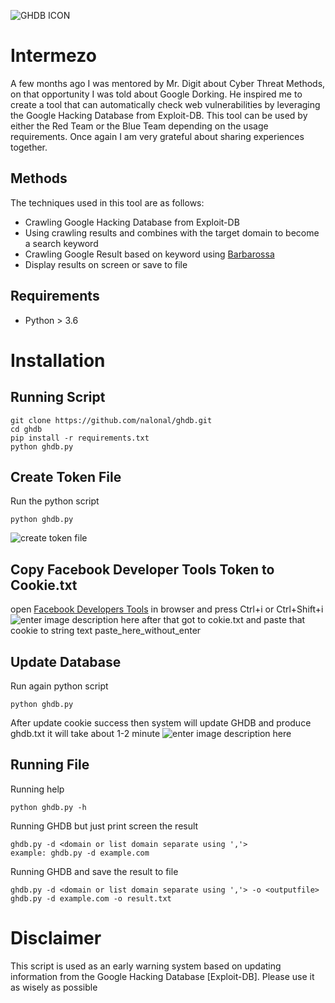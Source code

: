 ![GHDB ICON](https://i.ibb.co/dtn1Lfd/Webp-net-resizeimage-1.png)

# Intermezo


A few months ago I was mentored by Mr. Digit about Cyber Threat Methods, on that opportunity I was told about Google Dorking. He inspired me to create a tool that can automatically check web vulnerabilities by leveraging the Google Hacking Database from Exploit-DB. This tool can be used by either the Red Team or the Blue Team depending on the usage requirements. Once again I am very grateful about sharing experiences together.

## Methods

The techniques used in this tool are as follows:

- Crawling Google Hacking Database from Exploit-DB
- Using crawling results and combines with the target domain to become a search keyword
- Crawling Google Result based on keyword using [Barbarossa](https://github.com/nalonal/barbarossa)
- Display results on screen or save to file

## Requirements
- Python > 3.6



# Installation

## Running Script

    git clone https://github.com/nalonal/ghdb.git
    cd ghdb
    pip install -r requirements.txt
    python ghdb.py



## Create Token File
Run the python script

    python ghdb.py

![create token file](https://i.ibb.co/0c3q2LF/createfile.png)

## Copy Facebook Developer Tools Token to Cookie.txt
open [Facebook Developers Tools](https://developers.facebook.com/tools/) in browser and press Ctrl+i or Ctrl+Shift+i
![enter image description here](https://i.ibb.co/zPjp4WT/cookie.png)
after that got to cokie.txt and paste that cookie to string text paste_here_without_enter

## Update Database
Run again python script

    python ghdb.py

After update cookie success then system will update GHDB and produce ghdb.txt it will take about 1-2 minute
![enter image description here](https://i.ibb.co/kMMWr8G/update-ghdb.png)

## Running File

Running help

    python ghdb.py -h

Running GHDB but just print screen the result

    ghdb.py -d <domain or list domain separate using ','>
    example: ghdb.py -d example.com

Running GHDB and save the result to file

    ghdb.py -d <domain or list domain separate using ','> -o <outputfile>
    ghdb.py -d example.com -o result.txt

# Disclaimer
This script is used as an early warning system based on updating information from the Google Hacking Database [Exploit-DB]. Please use it as wisely as possible


